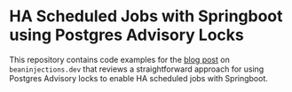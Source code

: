 # HA Scheduled Jobs with Springboot using Postgres Advisory Locks

This repository contains code examples for the [blog post](https://beaninjections.dev/blog/simple-ha-scheduled-jobs/) on `beaninjections.dev` that reviews a straightforward approach for using Postgres Advisory locks to enable HA scheduled jobs with Springboot.
